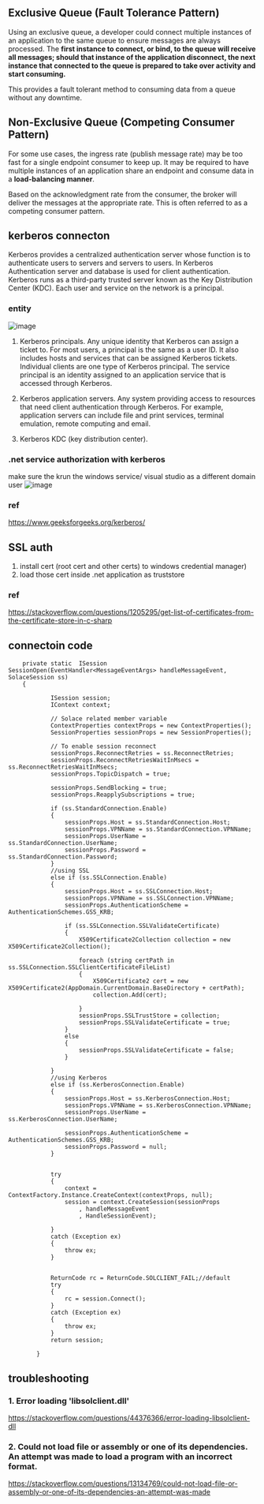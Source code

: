 ## Exclusive Queue (Fault Tolerance Pattern)
Using an exclusive queue, a developer could connect multiple instances of an application to the same queue to ensure messages are always processed. The **first instance to connect, or bind, to the queue will receive all messages; should that instance of the application disconnect, the next instance that connected to the queue is prepared to take over activity and start consuming.** 

This provides a fault tolerant method to consuming data from a queue without any downtime.

## Non-Exclusive Queue (Competing Consumer Pattern)
For some use cases, the ingress rate (publish message rate) may be too fast for a single endpoint consumer to keep up. It may be required to have multiple instances of an application share an endpoint and consume data in a **load-balancing manner**.

Based on the acknowledgment rate from the consumer, the broker will deliver the messages at the appropriate rate. This is often referred to as a competing consumer pattern.

## kerberos connecton
Kerberos provides a centralized authentication server whose function is to authenticate users to servers and servers to users. In Kerberos Authentication server and database is used for client authentication. Kerberos runs as a third-party trusted server known as the Key Distribution Center (KDC). Each user and service on the network is a principal. 

### entity
![image](https://user-images.githubusercontent.com/45751387/206384363-1ad832d4-0089-4c0a-b05a-b622e94247fa.png)

1. Kerberos principals. Any unique identity that Kerberos can assign a ticket to. For most users, a principal is the same as a user ID. It also includes hosts and services that can be assigned Kerberos tickets. Individual clients are one type of Kerberos principal. The service principal is an identity assigned to an application service that is accessed through Kerberos.

2. Kerberos application servers. Any system providing access to resources that need client authentication through Kerberos. For example, application servers can include file and print services, terminal emulation, remote computing and email.

3. Kerberos KDC (key distribution center). 

### .net service authorization with kerberos 
make sure the krun the windows service/ visual studio as a different domain user
![image](https://user-images.githubusercontent.com/45751387/206383407-5144deb5-9670-463c-a961-7472f07cadcb.png)

### ref
https://www.geeksforgeeks.org/kerberos/

## SSL auth
1. install cert (root cert and other certs) to windows credential manager)
2. load those cert inside .net application as truststore


### ref
https://stackoverflow.com/questions/1205295/get-list-of-certificates-from-the-certificate-store-in-c-sharp

## connectoin code
        private static  ISession SessionOpen(EventHandler<MessageEventArgs> handleMessageEvent, SolaceSession ss)
        {
```
            ISession session;
            IContext context;
            
            // Solace related member variable
            ContextProperties contextProps = new ContextProperties();
            SessionProperties sessionProps = new SessionProperties();

            // To enable session reconnect
            sessionProps.ReconnectRetries = ss.ReconnectRetries;
            sessionProps.ReconnectRetriesWaitInMsecs = ss.ReconnectRetriesWaitInMsecs;
            sessionProps.TopicDispatch = true;

            sessionProps.SendBlocking = true;
            sessionProps.ReapplySubscriptions = true;

            if (ss.StandardConnection.Enable)
            {
                sessionProps.Host = ss.StandardConnection.Host;
                sessionProps.VPNName = ss.StandardConnection.VPNName;
                sessionProps.UserName = ss.StandardConnection.UserName;
                sessionProps.Password = ss.StandardConnection.Password;
            }
            //using SSL
            else if (ss.SSLConnection.Enable)
            {
                sessionProps.Host = ss.SSLConnection.Host;
                sessionProps.VPNName = ss.SSLConnection.VPNName;
                sessionProps.AuthenticationScheme = AuthenticationSchemes.GSS_KRB;

                if (ss.SSLConnection.SSLValidateCertificate)
                {
                    X509Certificate2Collection collection = new X509Certificate2Collection();

                    foreach (string certPath in ss.SSLConnection.SSLClientCertificateFileList)
                    {
                        X509Certificate2 cert = new X509Certificate2(AppDomain.CurrentDomain.BaseDirectory + certPath);
                        collection.Add(cert);

                    }
                    sessionProps.SSLTrustStore = collection;
                    sessionProps.SSLValidateCertificate = true;
                }
                else
                {
                    sessionProps.SSLValidateCertificate = false;
                }

            }
            //using Kerberos 
            else if (ss.KerberosConnection.Enable)
            {
                sessionProps.Host = ss.KerberosConnection.Host;
                sessionProps.VPNName = ss.KerberosConnection.VPNName;
                sessionProps.UserName = ss.KerberosConnection.UserName;

                sessionProps.AuthenticationScheme = AuthenticationSchemes.GSS_KRB;
                sessionProps.Password = null;
            }


            try
            {
                context = ContextFactory.Instance.CreateContext(contextProps, null);
                session = context.CreateSession(sessionProps
                    , handleMessageEvent
                    , HandleSessionEvent);

            }
            catch (Exception ex)
            {
                throw ex;
            }


            ReturnCode rc = ReturnCode.SOLCLIENT_FAIL;//default
            try
            {
                rc = session.Connect();
            }
            catch (Exception ex)
            {
                throw ex;
            }
            return session;

        }

```

## troubleshooting
### 1. Error loading 'libsolclient.dll'
https://stackoverflow.com/questions/44376366/error-loading-libsolclient-dll

### 2. Could not load file or assembly or one of its dependencies. An attempt was made to load a program with an incorrect format.
https://stackoverflow.com/questions/13134769/could-not-load-file-or-assembly-or-one-of-its-dependencies-an-attempt-was-made
